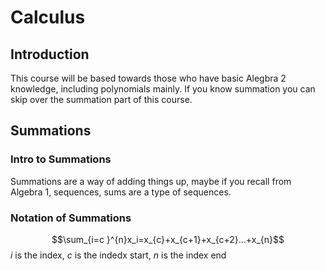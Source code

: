 # Calculus
## Introduction
This course will be based towards those who have basic Alegbra 2 knowledge, including polynomials mainly. 
If you know summation you can skip over the summation part of this course. 
## Summations
### Intro to Summations
Summations are a way of adding things up, maybe if you recall from Algebra 1, sequences, sums are a type of sequences.
### Notation of Summations
$$\sum_{i=c }^{n}x_i=x_{c}+x_{c+1}+x_{c+2}...+x_{n}$$
$i$ is the index, $c$ is the indedx start, $n$ is the index end
